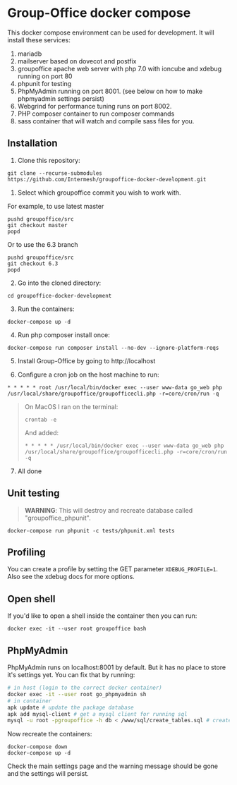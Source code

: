 Group-Office docker compose
===========================

This docker compose environment can be used for development. It will install these services:

1. mariadb
2. mailserver based on dovecot and postfix
3. groupoffice apache web server with php 7.0 with ioncube and xdebug running on port 80
4. phpunit for testing
5. PhpMyAdmin running on port 8001. (see below on how to make phpmyadmin settings persist)
6. Webgrind for performance tuning runs on port 8002. 
7. PHP composer container to run composer commands
8. sass container that will watch and compile sass files for you.

Installation
------------

 1. Clone this repository:

 ```
 git clone --recurse-submodules https://github.com/Intermesh/groupoffice-docker-development.git
 ```

 1. Select which groupoffice commit you wish to work with.

 For example, to use latest master

 ```
 pushd groupoffice/src
 git checkout master
 popd
 ```

 Or to use the 6.3 branch

 ```
 pushd groupoffice/src
 git checkout 6.3
 popd
 ```

 2. Go into the cloned directory:

 ```
 cd groupoffice-docker-development
 ```

 3. Run the containers:

 ```
 docker-compose up -d
 ```

 4. Run php composer install once:

 ```
 docker-compose run composer install --no-dev --ignore-platform-reqs
 ```

 5. Install Group-Office by going to http://localhost

 6. Configure a cron job on the host machine to run:

 ```
 * * * * * root /usr/local/bin/docker exec --user www-data go_web php /usr/local/share/groupoffice/groupofficecli.php -r=core/cron/run -q
 ```

 > On MacOS I ran on the terminal:
 > ```
 > crontab -e
 > ```
 >
 > And added:
 > ```
 > * * * * * /usr/local/bin/docker exec --user www-data go_web php /usr/local/share/groupoffice/groupofficecli.php -r=core/cron/run -q
 > ```

 7. All done

Unit testing
------------

> **WARNING**: This will destroy and recreate database called "groupoffice_phpunit".

```
docker-compose run phpunit -c tests/phpunit.xml tests
```

Profiling
---------
You can create a profile by setting the GET parameter `XDEBUG_PROFILE=1`.
Also see the xdebug docs for more options.

Open shell
----------
If you'd like to open a shell inside the container then you can run:

```
docker exec -it --user root groupoffice bash
```


PhpMyAdmin
----------

PhpMyAdmin runs on localhost:8001 by default. But it has no place to store it's
settings yet. You can fix that by running:

```sh
# in host (login to the correct docker container)
docker exec -it --user root go_phpmyadmin sh
# in container
apk update # update the package database
apk add mysql-client # get a mysql client for running sql
mysql -u root -pgroupoffice -h db < /www/sql/create_tables.sql # create the database
```

Now recreate the containers:

```
docker-compose down
docker-compose up -d
```

Check the main settings page and the warning message should be gone and the
settings will persist.
